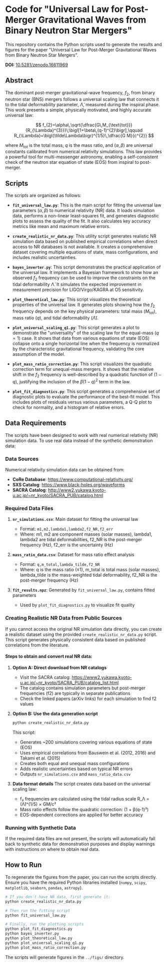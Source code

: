 # Code for "Universal Law for Post-Merger Gravitational Waves from Binary Neutron Star Mergers"

This repository contains the Python scripts used to generate the results and figures for the paper "Universal Law for Post-Merger Gravitational Waves from Binary Neutron Star Mergers".

**DOI:** [10.5281/zenodo.16611969](https://doi.org/10.5281/zenodo.16611969)

## Abstract

The dominant post-merger gravitational-wave frequency, $f_2$, from binary neutron star (BNS) mergers follows a universal scaling law that connects it to the tidal deformability parameter, $\tilde{\Lambda}$, measured during the inspiral phase. This work presents a simple, physically motivated, and highly accurate universal law:

$$ f_{2}=\alpha\,\sqrt{\dfrac{G\,M_{\text{tot}}}{R_{\Lambda}^{3}}}\;\bigl[1+\beta\,(q-1)^{2}\bigr],\qquad R_{\Lambda}=\bigl(\tilde\Lambda\bigr)^{1/5}\,\dfrac{G M}{c^{2}} $$

where $M_{\text{tot}}$ is the total mass, $q$ is the mass ratio, and $(\alpha, \beta)$ are universal constants calibrated from numerical relativity simulations. This law provides a powerful tool for multi-messenger astronomy, enabling a self-consistent check of the neutron star equation of state (EOS) from inspiral to post-merger.

## Scripts

The scripts are organized as follows:

- **`fit_universal_law.py`**: This is the main script for fitting the universal law parameters $(\alpha, \beta)$ to numerical relativity (NR) data. It loads simulation data, performs a non-linear least-squares fit, and generates diagnostic plots to assess the quality of the fit. It also calculates key accuracy metrics like mean and maximum relative errors.

- **`create_realistic_nr_data.py`**: This utility script generates realistic NR simulation data based on published empirical correlations when direct access to NR databases is not available. It creates a comprehensive dataset covering multiple equations of state, mass configurations, and includes realistic uncertainties.

- **`bayes_inverter.py`**: This script demonstrates the practical application of the universal law. It implements a Bayesian framework to show how an observed $f_2$ frequency can be used to improve the constraints on the tidal deformability $\tilde{\Lambda}$. It simulates the expected improvement in measurement precision for LIGO/Virgo/KAGRA at O5 sensitivity.

- **`plot_theoretical_law.py`**: This script visualizes the theoretical properties of the universal law. It generates plots showing how the $f_2$ frequency depends on the key physical parameters: total mass ($M_{\text{tot}}$), mass ratio ($q$), and tidal deformability ($\tilde{\Lambda}$).

- **`plot_universal_scaling_q1.py`**: This script generates a plot to demonstrate the "universality" of the scaling law for the equal-mass ($q=1$) case. It shows that data from various equations of state (EOS) collapse onto a single horizontal line when the frequency is normalized by the characteristic gravitational frequency, validating the core assumption of the model.

- **`plot_mass_ratio_correction.py`**: This script visualizes the quadratic correction term for unequal-mass mergers. It shows that the relative shift in the $f_2$ frequency is well-described by a quadratic function of $(1-q)$, justifying the inclusion of the $\beta(1-q)^2$ term in the law.

- **`plot_fit_diagnostics.py`**: This script generates a comprehensive set of diagnostic plots to evaluate the performance of the best-fit model. This includes plots of residuals versus various parameters, a Q-Q plot to check for normality, and a histogram of relative errors.

## Data Requirements

The scripts have been designed to work with real numerical relativity (NR) simulation data. To use real data instead of the synthetic demonstration data:

### Data Sources

Numerical relativity simulation data can be obtained from:
- **CoRe Database**: https://www.computational-relativity.org/
- **SXS Catalog**: https://www.black-holes.org/waveforms
- **SACRA Catalog**: http://www2.yukawa.kyoto-u.ac.jp/~nr_kyoto/SACRA_PUB/catalog.html

### Required Data Files

1. **`nr_simulations.csv`**: Main dataset for fitting the universal law
   - Format: `m1,m2,lambda1,lambda2,f2_NR,f2_err`
   - Where: m1, m2 are component masses (solar masses), lambda1, lambda2 are tidal deformabilities, f2_NR is the post-merger frequency (Hz), f2_err is the uncertainty (Hz)

2. **`mass_ratio_data.csv`**: Dataset for mass ratio effect analysis
   - Format: `q,m_total,lambda_tilde,f2_NR`
   - Where: q is the mass ratio (≤1), m_total is total mass (solar masses), lambda_tilde is the mass-weighted tidal deformability, f2_NR is the post-merger frequency (Hz)

3. **`fit_results.npz`**: Generated by `fit_universal_law.py`, contains fitted parameters
   - Used by `plot_fit_diagnostics.py` to visualize fit quality

### Creating Realistic NR Data from Public Sources

If you cannot access the original NR simulation data directly, you can create a realistic dataset using the provided `create_realistic_nr_data.py` script. This script generates physically consistent data based on published correlations from the literature.

#### Steps to obtain and convert real NR data:

1. **Option A: Direct download from NR catalogs**
   - Visit the SACRA catalog: https://www2.yukawa.kyoto-u.ac.jp/~nr_kyoto/SACRA_PUB/catalog_list.html
   - The catalog contains simulation parameters but post-merger frequencies (f2) are typically in separate publications
   - Check the linked papers (arXiv links) for each simulation to find f2 values

2. **Option B: Use the data generation script**
   ```bash
   python create_realistic_nr_data.py
   ```
   This script:
   - Generates ~200 simulations covering various equations of state (EOS)
   - Uses empirical correlations from Bauswein et al. (2012, 2016) and Takami et al. (2015)
   - Creates both equal and unequal mass configurations
   - Adds realistic uncertainties based on typical NR errors
   - Outputs `nr_simulations.csv` and `mass_ratio_data.csv`

3. **Data format details**
   The script creates data based on the universal scaling law:
   - f₂ frequencies are calculated using the tidal radius scale R_Λ = (Λ̃)^(1/5) × GM/c²
   - Mass ratio effects follow the quadratic correction: (1 + β(q-1)²)
   - EOS-dependent corrections are applied for better accuracy

### Running with Synthetic Data

If the required data files are not present, the scripts will automatically fall back to synthetic data for demonstration purposes and display warnings with instructions on where to obtain real data.

## How to Run

To regenerate the figures from the paper, you can run the scripts directly. Ensure you have the required Python libraries installed (`numpy`, `scipy`, `matplotlib`, `seaborn`, `pandas`, `astropy`).

```bash
# If you don't have NR data, first generate it:
python create_realistic_nr_data.py

# Then run the fitting script
python fit_universal_law.py

# Finally, run the plotting scripts
python plot_fit_diagnostics.py
python bayes_inverter.py
python plot_theoretical_law.py
python plot_universal_scaling_q1.py
python plot_mass_ratio_correction.py
```

The scripts will generate figures in the `../figs/` directory.

